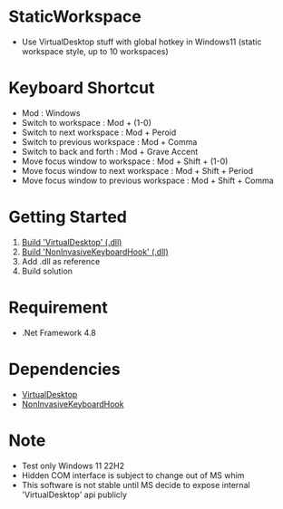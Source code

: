 # StaticWorkspace
- Use VirtualDesktop stuff with global hotkey in Windows11 (static workspace style, up to 10 workspaces)

# Keyboard Shortcut
- Mod : Windows
- Switch to workspace : Mod + (1-0)
- Switch to next workspace : Mod + Peroid
- Switch to previous workspace : Mod + Comma
- Switch to back and forth : Mod + Grave Accent
- Move focus window to workspace : Mod + Shift + (1-0)
- Move focus window to next workspace : Mod + Shift + Period
- Move focus window to previous workspace : Mod + Shift + Comma

# Getting Started
1) [Build 'VirtualDesktop' (.dll)](https://github.com/CSaratakij/VirtualDesktop/tree/feature-win11-library)
2) [Build 'NonInvasiveKeyboardHook' (.dll)](https://github.com/CSaratakij/NonInvasiveKeyboardHook/tree/hotfix-netframework-48-library)
3) Add .dll as reference
4) Build solution

# Requirement
- .Net Framework 4.8

# Dependencies
- [VirtualDesktop](https://github.com/MScholtes/VirtualDesktop)
- [NonInvasiveKeyboardHook](https://github.com/kfirprods/NonInvasiveKeyboardHook)

# Note
- Test only Windows 11 22H2
- Hidden COM interface is subject to change out of MS whim
- This software is not stable until MS decide to expose internal 'VirtualDesktop' api publicly
